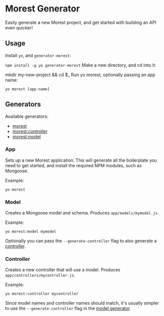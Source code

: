 # Morest Generator

Easily generate a new Morest project, and get started with building an API even quicker!

## Usage

Install `yo`, and `generator-morest`:

`npm install -g yo generator-morest`
Make a new directory, and cd into it:

mkdir my-new-project && cd $_
Run yo morest, optionally passing an app name:

`yo morest [app-name]`

## Generators
Available generators:

- [morest](#app)
- [morest:controller](#controller)
- [morest:model](#model)

### App
Sets up a new Morest application. This will generate all the boilerplate you need to get started, and install the 
required NPM modules, such as Mongoose.

Example:
```
yo morest
```


### Model
Creates a Mongoose model and schema. Produces `app/models/mymodel.js`.

Example:
```
yo morest:model mymodel
```

Optionally you can pass the ``--generate-controller`` flag to also generate a [controller](#controller).

### Controller
Creates a new controller that will use a model. Produces `app/controllers/mycontroller.js`.

Example:
```
yo morest:controller mycontroller
```

Since model names and controller names should match, it's usually simpler to use the `--generate-controller` flag in 
the [model generator](#model).
